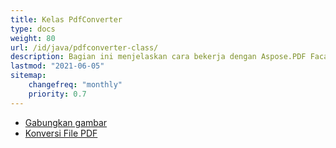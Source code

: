 ```yaml
---
title: Kelas PdfConverter
type: docs
weight: 80
url: /id/java/pdfconverter-class/
description: Bagian ini menjelaskan cara bekerja dengan Aspose.PDF Facades menggunakan kelas PdfConverter.
lastmod: "2021-06-05"
sitemap:
    changefreq: "monthly"
    priority: 0.7
---
```


- [Gabungkan gambar](/pdf/id/java/merge-images/)
- [Konversi File PDF](/pdf/id/java/convert-pdf-file/)